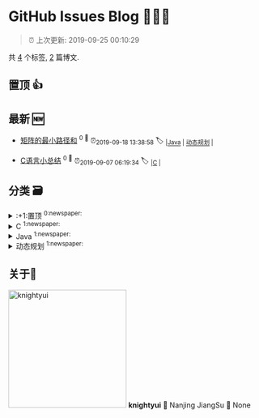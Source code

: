 
# GitHub Issues Blog :tada::tada::tada:
    
> :alarm_clock: 上次更新: 2019-09-25 00:10:29
    
共 [4](https://github.com/knightyui/ghiblog/labels) 个标签, [2](https://github.com/knightyui/ghiblog/issues) 篇博文.

## 置顶 :thumbsup: 
## 最新 :new: 
- [矩阵的最小路径和](https://github.com/knightyui/ghiblog/issues/5) <sup>0 :speech_balloon:</sup>  			 :alarm_clock:<sub>2019-09-18 13:38:58</sub> 
 :label: 	<sub>|</sub><sub>[Java](https://github.com/knightyui/ghiblog/labels/Java)	|	</sub><sub>[动态规划](https://github.com/knightyui/ghiblog/labels/%E5%8A%A8%E6%80%81%E8%A7%84%E5%88%92)	|	</sub>

- [C语言小总结](https://github.com/knightyui/ghiblog/issues/4) <sup>0 :speech_balloon:</sup>  			 :alarm_clock:<sub>2019-09-07 06:19:34</sub> 
 :label: 	<sub>|</sub><sub>[C](https://github.com/knightyui/ghiblog/labels/C)	|	</sub>

## 分类  :card_file_box: 

<details>
<summary>:+1:置顶	<sup>0:newspaper:</sup></summary>

</details>

<details>
<summary>C	<sup>1:newspaper:</sup></summary>
- [C语言小总结](https://github.com/knightyui/ghiblog/issues/4)  <sup>0 :speech_balloon:</sup>  	 :alarm_clock:<sub>2019-09-07 06:19:34</sub> 

</details>

<details>
<summary>Java	<sup>1:newspaper:</sup></summary>
- [矩阵的最小路径和](https://github.com/knightyui/ghiblog/issues/5)  <sup>0 :speech_balloon:</sup>  	 :alarm_clock:<sub>2019-09-18 13:38:58</sub> 

</details>

<details>
<summary>动态规划	<sup>1:newspaper:</sup></summary>
- [矩阵的最小路径和](https://github.com/knightyui/ghiblog/issues/5)  <sup>0 :speech_balloon:</sup>  	 :alarm_clock:<sub>2019-09-18 13:38:58</sub> 

</details>

## 关于:boy: 
[<img alt="knightyui" src="https://avatars3.githubusercontent.com/u/16116206?v=4" width="233"/>](https://github.com/knightyui)
**knightyui**
:round_pushpin: Nanjing JiangSu
:black_flag: None
